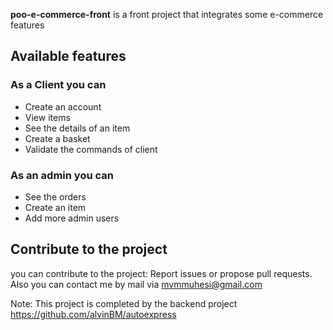 **poo-e-commerce-front**  is a front project that integrates some e-commerce features 

## Available features 
### As a Client you can
- Create an account 
- View items 
- See the details of an item
- Create a basket 
- Validate the commands of client
### As an admin you can  
- See the orders 
- Create an item
- Add more admin users

## Contribute to the project 
you can contribute to the project: 
Report issues or propose pull requests. Also you can contact me by mail via mvmmuhesi@gmail.com

Note: This project is completed by the backend project https://github.com/alvinBM/autoexpress

